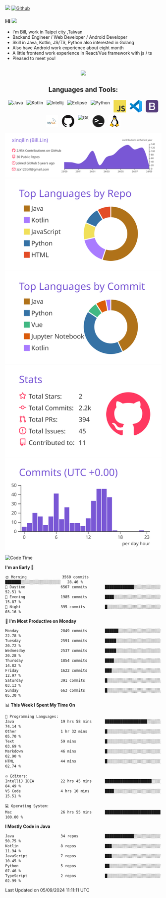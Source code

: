  
![](https://visitor-badge.laobi.icu/badge?page_id=xinqilin.xinqilin)
[![Github](https://img.shields.io/github/followers/xinqilin?label=Follow&style=social)](https://github.com/xinqilin)

### Hi <img src="https://raw.githubusercontent.com/MartinHeinz/MartinHeinz/master/wave.gif" width="35px">

- I'm Bill, work in Taipei city ,Taiwan
- Backend Engineer / Web Developer / Android Developer
- Skill in Java, Kotlin, JS/TS, Python also interested in Golang
- Also have Android work experience about eight month
- A little frontend work experience in React/Vue framework with js / ts
- Pleased to meet you!


<br />

<div align="center">
<img src="https://github-profile-trophy.vercel.app/?username=xinqilin&column=5&margin-w=15&margin-h=15" />

## Languages and Tools:
<p align="center">
<img alt="Java" src="https://raw.githubusercontent.com/jmnote/z-icons/master/svg/java.svg" height="40" style="vertical-align:top; margin:4px">
<img alt="Kotlin" src="https://img.icons8.com/color/48/000000/kotlin.png" height="40" style="vertical-align:top; margin:4px">
<img alt="Intellij" src="https://img.icons8.com/color/48/000000/intellij-idea.png" height="40" style="vertical-align:top; margin:4px"/>
<img alt="Eclipse" src="https://img.icons8.com/ios-filled/50/000000/java-eclipse.png" height="40" style="vertical-align:top; margin:4px"/>
<img alt="Python" height="40" style="vertical-align:top; margin:4px" src="https://cdn.jsdelivr.net/gh/devicons/devicon/icons/python/python-plain.svg" />
<img alt="Javascript" src="https://raw.githubusercontent.com/github/explore/80688e429a7d4ef2fca1e82350fe8e3517d3494d/topics/javascript/javascript.png" height="40" style="vertical-align:top; margin:4px">
<img alt="VS Code" src="https://raw.githubusercontent.com/github/explore/80688e429a7d4ef2fca1e82350fe8e3517d3494d/topics/visual-studio-code/visual-studio-code.png"  height="40" style="vertical-align:top; margin:4px">
<img alt="Bootstrap"  src="https://raw.githubusercontent.com/github/explore/80688e429a7d4ef2fca1e82350fe8e3517d3494d/topics/bootstrap/bootstrap.png" height="40" style="vertical-align:top; margin:4px">
<img alt="MySQL"src="https://raw.githubusercontent.com/github/explore/80688e429a7d4ef2fca1e82350fe8e3517d3494d/topics/mysql/mysql.png" height="40" style="vertical-align:top; margin:4px">
<img alt="Github" src="https://raw.githubusercontent.com/github/explore/78df643247d429f6cc873026c0622819ad797942/topics/github/github.png" height="40" style="vertical-align:top; margin:4px">

<img alt="Git" src="https://raw.githubusercontent.com/jmnote/z-icons/master/svg/git.svg" height="40" style="vertical-align:top; margin:4px">
<img alt="Terminal" src="https://raw.githubusercontent.com/github/explore/80688e429a7d4ef2fca1e82350fe8e3517d3494d/topics/terminal/terminal.png" height="40" style="vertical-align:top; margin:4px">
<img alt="Linux" src="https://raw.githubusercontent.com/github/explore/80688e429a7d4ef2fca1e82350fe8e3517d3494d/topics/linux/linux.png" height="40" style="vertical-align:top; margin:4px" alt="Windows" height="40" style="vertical-align:top; margin:4px">
</p>

<!-- <p align="center"><img  src="https://leetcode.card.workers.dev/?username=xinqilin&theme=auto" alt="xinqilin-leetcode" /></p> -->

<!-- <div width="100%">   
 <a href="https://readme-stats-cfgj2cxdy.vercel.app/api?username=xinqilin&count_private=true&show_icons=true&theme=algolia">
   <img  align="left" src="https://github-readme-stats.vercel.app/api?username=xinqilin&show_icons=true&theme=algolia&card_width=4" width="400"/>
 </a>
 <a href="https://readme-stats-cfgj2cxdy.vercel.app/api/top-langs/?username=xinqilin&hide=php,html,css&theme=algolia">
  <img  align="right" src="https://github-readme-stats.vercel.app/api/top-langs/?username=xinqilin&hide=html,css&theme=algolia&langs_count=10&layout=compact" />
 </a>
</div> -->

[![](https://raw.githubusercontent.com/xinqilin/xinqilin/master/profile-summary-card-output/buefy/0-profile-details.svg)](https://github.com/vn7n24fzkq/github-profile-summary-cards)
[![](https://raw.githubusercontent.com/xinqilin/xinqilin/master/profile-summary-card-output/buefy/1-repos-per-language.svg)](https://github.com/vn7n24fzkq/github-profile-summary-cards) 
[![](https://raw.githubusercontent.com/xinqilin/xinqilin/master/profile-summary-card-output/buefy/2-most-commit-language.svg)](https://github.com/vn7n24fzkq/github-profile-summary-cards)
[![](https://raw.githubusercontent.com/xinqilin/xinqilin/master/profile-summary-card-output/buefy/3-stats.svg)](https://github.com/vn7n24fzkq/github-profile-summary-cards) 
[![](https://raw.githubusercontent.com/xinqilin/xinqilin/master/profile-summary-card-output/buefy/4-productive-time.svg)](https://github.com/vn7n24fzkq/github-profile-summary-cards)

</div>
 
<!--START_SECTION:waka-->
![Code Time](http://img.shields.io/badge/Code%20Time-3%2C160%20hrs%2024%20mins-blue)

**I'm an Early 🐤** 

```text
🌞 Morning                3560 commits        ███████░░░░░░░░░░░░░░░░░░   28.46 % 
🌆 Daytime                6567 commits        █████████████░░░░░░░░░░░░   52.51 % 
🌃 Evening                1985 commits        ████░░░░░░░░░░░░░░░░░░░░░   15.87 % 
🌙 Night                  395 commits         █░░░░░░░░░░░░░░░░░░░░░░░░   03.16 % 
```
📅 **I'm Most Productive on Monday** 

```text
Monday                   2849 commits        ██████░░░░░░░░░░░░░░░░░░░   22.78 % 
Tuesday                  2591 commits        █████░░░░░░░░░░░░░░░░░░░░   20.72 % 
Wednesday                2537 commits        █████░░░░░░░░░░░░░░░░░░░░   20.28 % 
Thursday                 1854 commits        ████░░░░░░░░░░░░░░░░░░░░░   14.82 % 
Friday                   1622 commits        ███░░░░░░░░░░░░░░░░░░░░░░   12.97 % 
Saturday                 391 commits         █░░░░░░░░░░░░░░░░░░░░░░░░   03.13 % 
Sunday                   663 commits         █░░░░░░░░░░░░░░░░░░░░░░░░   05.30 % 
```


📊 **This Week I Spent My Time On** 

```text
💬 Programming Languages: 
Java                     19 hrs 58 mins      ███████████████████░░░░░░   74.14 % 
Other                    1 hr 32 mins        █░░░░░░░░░░░░░░░░░░░░░░░░   05.70 % 
Text                     59 mins             █░░░░░░░░░░░░░░░░░░░░░░░░   03.69 % 
Markdown                 46 mins             █░░░░░░░░░░░░░░░░░░░░░░░░   02.90 % 
HTML                     44 mins             █░░░░░░░░░░░░░░░░░░░░░░░░   02.74 % 

🔥 Editors: 
IntelliJ IDEA            22 hrs 45 mins      █████████████████████░░░░   84.49 % 
VS Code                  4 hrs 10 mins       ████░░░░░░░░░░░░░░░░░░░░░   15.51 % 

💻 Operating System: 
Mac                      26 hrs 55 mins      █████████████████████████   100.00 % 
```

**I Mostly Code in Java** 

```text
Java                     34 repos            █████████████░░░░░░░░░░░░   50.75 % 
Kotlin                   8 repos             ███░░░░░░░░░░░░░░░░░░░░░░   11.94 % 
JavaScript               7 repos             ███░░░░░░░░░░░░░░░░░░░░░░   10.45 % 
Python                   5 repos             ██░░░░░░░░░░░░░░░░░░░░░░░   07.46 % 
TypeScript               2 repos             █░░░░░░░░░░░░░░░░░░░░░░░░   02.99 % 
```




 Last Updated on 05/09/2024 11:11:11 UTC
<!--END_SECTION:waka-->
 
 
<!-- <img src="https://wakatime.com/share/@abb22933-8532-4f24-8a13-e9e97bfee0f0/e937d23b-e152-4ff2-8509-e5b981912493.svg"  alt="Coding Chart" style="border-radius: 10px;border: solid 10px;" /> -->


